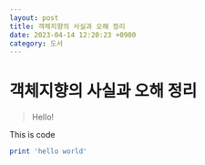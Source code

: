 ```yaml
---
layout: post
title: 객체지향의 사실과 오해 정리
date: 2023-04-14 12:20:23 +0900
category: 도서
---
```


# 객체지향의 사실과 오해 정리
> Hello!

This is code
```ruby
print 'hello world'
```